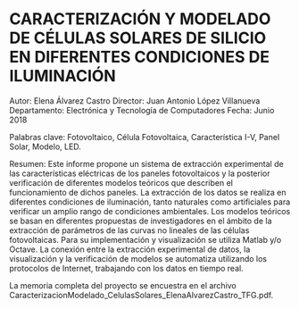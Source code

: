 # CARACTERIZACIÓN Y MODELADO DE CÉLULAS SOLARES DE SILICIO EN DIFERENTES CONDICIONES DE ILUMINACIÓN

Autor: Elena Álvarez Castro
Director: Juan Antonio López Villanueva
Departamento: Electrónica y Tecnología de Computadores
Fecha: Junio 2018

Palabras clave:
Fotovoltaico, Célula Fotovoltaica, Característica I-V, Panel Solar, Modelo, LED.

Resumen:
Este informe propone un sistema de extracción experimental de las características
eléctricas de los paneles fotovoltaicos y la posterior verificación de diferentes
modelos teóricos que describen el funcionamiento de dichos paneles. La extracción de
los datos se realiza en diferentes condiciones de iluminación, tanto naturales como
artificiales para verificar un amplio rango de condiciones ambientales. Los modelos
teóricos se basan en diferentes propuestas de investigadores en el ámbito de la
extracción de parámetros de las curvas no lineales de las células fotovoltaicas.
Para su implementación y visualización se utiliza Matlab y/o Octave. La conexión
entre la extracción experimental de datos, la visualización y la verificación de
modelos se automatiza utilizando los protocolos de Internet, trabajando con los datos
en tiempo real.

La memoria completa del proyecto se encuestra en el archivo CaracterizacionModelado_CelulasSolares_ElenaAlvarezCastro_TFG.pdf.
